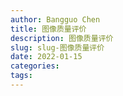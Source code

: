 ```yaml
---
author: Bangguo Chen
title: 图像质量评价
description: 图像质量评价
slug: slug-图像质量评价
date: 2022-01-15
categories:
tags: 
---
```


